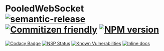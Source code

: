 # PooledWebSocket [![semantic-release](https://img.shields.io/badge/%20%20%F0%9F%93%A6%F0%9F%9A%80-semantic--release-e10079.svg)](https://github.com/semantic-release/semantic-release) [![Commitizen friendly](https://img.shields.io/badge/commitizen-friendly-brightgreen.svg)](http://commitizen.github.io/cz-cli/) [![NPM version](https://img.shields.io/npm/v/pooledwebsocket.svg)](https://www.npmjs.com/package/pooledwebsocket)

[![Codacy Badge](https://api.codacy.com/project/badge/Grade/b1ba503fccfb4da4b9a1fa94a8255135)](https://www.codacy.com/app/Eeems/PooledWebSocket?utm_source=github.com&utm_medium=referral&utm_content=Eeems/PooledWebSocket&utm_campaign=badger)
[![NSP Status](https://nodesecurity.io/orgs/omnimaga/projects/48b088d9-9f05-4b62-a353-017983cef3cd/badge)](https://nodesecurity.io/orgs/omnimaga/projects/48b088d9-9f05-4b62-a353-017983cef3cd)
[![Known Vulnerabilities](https://snyk.io/test/github/eeems/pooledwebsocket/badge.svg)](https://snyk.io/test/github/eeems/pooledwebsocket)
[![Inline docs](http://inch-ci.org/github/Eeems/PooledWebSocket.svg?branch=master)](http://inch-ci.org/github/Eeems/PooledWebSocket)

